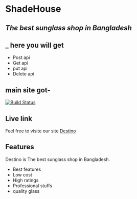 # ShadeHouse
## _The best sunglass shop in Bangladesh_



## _ here you will get

- Post api
- Get api
- put api
- Delete api

## main site got-


[![Build Status](https://travis-ci.org/joemccann/dillinger.svg?branch=master)](https://travis-ci.org/joemccann/dillinger)
## Live link

Feel free to visite our site [Destino](https://destino-7072b.web.app/)

## Features
Destino is The best sunglass shop in Bangladesh.

- Best features 
- Low cost
- High ratings
- Professional stuffs
- quality glass

